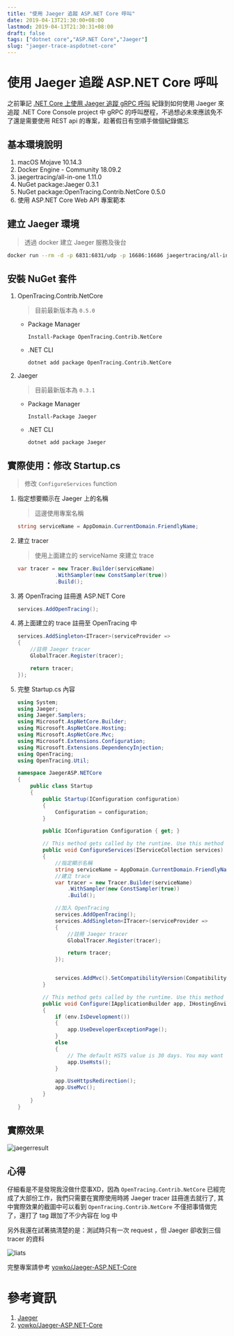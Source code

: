 ```yaml
---
title: "使用 Jaeger 追蹤 ASP.NET Core 呼叫"
date: 2019-04-13T21:30:00+08:00
lastmod: 2019-04-13T21:30:31+08:00
draft: false
tags: ["dotnet core","ASP.NET Core","Jaeger"]
slug: "jaeger-trace-aspdotnet-core"
---
```

# 使用 Jaeger 追蹤 ASP.NET Core 呼叫

之前筆記 [.NET Core 上使用 Jaeger 追蹤 gRPC 呼叫](https://blog.yowko.com/dotnet-core-jaeger-grpc/) 紀錄到如何使用 Jaeger 來追蹤 .NET Core Console project 中 gRPC 的呼叫歷程，不過想必未來應該免不了還是需要使用 REST api 的專案，趁著假日有空順手做個紀錄備忘 



## 基本環境說明
1. macOS Mojave 10.14.3
2. Docker Engine - Community 18.09.2
3. jaegertracing/all-in-one 1.11.0
4. NuGet package:Jaeger 0.3.1
5. NuGet package:OpenTracing.Contrib.NetCore 0.5.0
6. 使用 ASP.NET Core Web API 專案範本

## 建立 Jaeger 環境

> 透過 docker 建立 Jaeger 服務及後台

```bash
docker run --rm -d -p 6831:6831/udp -p 16686:16686 jaegertracing/all-in-one
```

## 安裝 NuGet 套件
1. OpenTracing.Contrib.NetCore

    > 目前最新版本為 `0.5.0`

    - Package Manager

        ```
        Install-Package OpenTracing.Contrib.NetCore
        ```

    - .NET CLI

        ```
        dotnet add package OpenTracing.Contrib.NetCore
        ```

2. Jaeger

    > 目前最新版本為 `0.3.1`

    - Package Manager
    
        ```
        Install-Package Jaeger
        ```
    
    - .NET CLI

        ```
        dotnet add package Jaeger
        ```

## 實際使用：修改 Startup.cs

> 修改 `ConfigureServices` function

1. 指定想要顯示在 Jaeger 上的名稱

    > 這邊使用專案名稱

    ```cs
    string serviceName = AppDomain.CurrentDomain.FriendlyName;
    ```

2. 建立 tracer

    > 使用上面建立的 serviceName 來建立 trace

    ```cs
    var tracer = new Tracer.Builder(serviceName)
                .WithSampler(new ConstSampler(true))
                .Build();
    ```

3. 將 OpenTracing 註冊進 ASP.NET Core

    ```cs
    services.AddOpenTracing();
    ```

4. 將上面建立的 trace 註冊至 OpenTracing 中

    ```cs
    services.AddSingleton<ITracer>(serviceProvider =>
    {
        //註冊 Jaeger tracer
        GlobalTracer.Register(tracer);

        return tracer;
    });
    ```
5. 完整 Startup.cs 內容

    ```cs
    using System;
    using Jaeger;
    using Jaeger.Samplers;
    using Microsoft.AspNetCore.Builder;
    using Microsoft.AspNetCore.Hosting;
    using Microsoft.AspNetCore.Mvc;
    using Microsoft.Extensions.Configuration;
    using Microsoft.Extensions.DependencyInjection;
    using OpenTracing;
    using OpenTracing.Util;

    namespace JaegerASP.NETCore
    {
        public class Startup
        {
            public Startup(IConfiguration configuration)
            {
                Configuration = configuration;
            }

            public IConfiguration Configuration { get; }

            // This method gets called by the runtime. Use this method to add services to the container.
            public void ConfigureServices(IServiceCollection services)
            {
                //指定顯示名稱
                string serviceName = AppDomain.CurrentDomain.FriendlyName;
                //建立 trace
                var tracer = new Tracer.Builder(serviceName)
                    .WithSampler(new ConstSampler(true))
                    .Build();

                //加入 OpenTracing
                services.AddOpenTracing();
                services.AddSingleton<ITracer>(serviceProvider =>
                {
                    //註冊 Jaeger tracer
                    GlobalTracer.Register(tracer);

                    return tracer;
                });


                services.AddMvc().SetCompatibilityVersion(CompatibilityVersion.Version_2_2);
            }

            // This method gets called by the runtime. Use this method to configure the HTTP request pipeline.
            public void Configure(IApplicationBuilder app, IHostingEnvironment env)
            {
                if (env.IsDevelopment())
                {
                    app.UseDeveloperExceptionPage();
                }
                else
                {
                    // The default HSTS value is 30 days. You may want to change this for production scenarios, see https://aka.ms/aspnetcore-hsts.
                    app.UseHsts();
                }

                app.UseHttpsRedirection();
                app.UseMvc();
            }
        }
    }
    ```

## 實際效果

![jaegerresult](https://user-images.githubusercontent.com/3851540/56081705-e1c2c000-5e42-11e9-91c5-25e9a0e2ad64.png)

## 心得
仔細看是不是發現我沒做什麼事XD，因為 `OpenTracing.Contrib.NetCore` 已經完成了大部份工作，我們只需要在實際使用時將 Jaeger tracer 註冊進去就行了, 其中實際效果的截圖中可以看到 `OpenTracing.Contrib.NetCore` 不僅把事情做完了，還打了 tag 跟加了不少內容在 log 中

另外我還在試著搞清楚的是：測試時只有一次 request ，但 Jaeger 卻收到三個 tracer 的資料

![liats](https://user-images.githubusercontent.com/3851540/56081706-e1c2c000-5e42-11e9-941d-ee3d1b986035.png)

完整專案請參考 [yowko/Jaeger-ASP.NET-Core](https://github.com/yowko/Jaeger-ASP.NET-Core)

# 參考資訊
1. [Jaeger](https://www.jaegertracing.io/)
2. [yowko/Jaeger-ASP.NET-Core](https://github.com/yowko/Jaeger-ASP.NET-Core)
